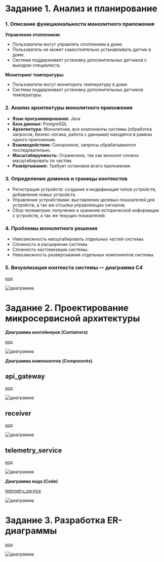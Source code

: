 # Задание 1. Анализ и планирование

### 1. Описание функциональности монолитного приложения

**Управление отоплением:**

- Пользователи могут управлять отоплением в доме.
- Пользователь не может самостоятельно устанавливать датчик в доме.
- Система поддерживает установку дополнительных датчиков с выездом специалиста.

**Мониторинг температуры:**

- Пользователи могут мониторить температуру в доме.
- Система поддерживает установку дополнительных датчиков температуры.

### 2. Анализ архитектуры монолитного приложения

- **Язык программирования:** Java
- **База данных:** PostgreSQL
- **Архитектура:** Монолитная, все компоненты системы (обработка запросов, бизнес-логика, работа с данными) находятся в рамках одного приложения.
- **Взаимодействие:** Синхронное, запросы обрабатываются последовательно.
- **Масштабируемость:** Ограничена, так как монолит сложно масштабировать по частям.
- **Развёртывание:** Требует остановки всего приложения.

### 3. Определение доменов и границы контекстов

- Регистрация устройств: создание и модификация типов устройств, добавление новых устройста.
- Управление устройствами: выставление целевых показателей для устройств, а так же отсылка управляющих сигналов.
- Сбор телеметрии: получение и хранение исторической информации с устройств, а так же текущих показателей.

### **4. Проблемы монолитного решения**

- Невозможность масштабировать отдельных частей системы.
- Сложность в расширении системы.
- Сложность кастомизации системы.
- Невозможность развертывания отдельных компонентов системы.

### 5. Визуализация контекста системы — диаграмма С4

[код](/diagrams/context/old_system_context.puml)

![диаграмма](/diagrams/context/old_system_context.png)

# Задание 2. Проектирование микросервисной архитектуры

**Диаграмма контейнеров (Containers)**

[код](/diagrams/container/target.puml)

![диаграмма](/diagrams/container/target.png)

**Диаграмма компонентов (Components)**

## api_gateway
[код](/diagrams/component/api_gateway.puml)

![диаграмма](/diagrams/component/api_gateway.png)

## receiver
[код](/diagrams/component/receiver.puml)

![диаграмма](/diagrams/component/receiver.png)

## telemetry_service
[код](/diagrams/component/telemetry_service.puml)

![диаграмма](/diagrams/component/telemetry_service.png)

**Диаграмма кода (Code)**

[telemetry_service](/diagrams/code/telemetry.puml)

![диаграмма](/diagrams/code/telemetry.png)

# Задание 3. Разработка ER-диаграммы

[код](/diagrams/er/er.puml)

![диаграмма](/diagrams/er/er.png)
